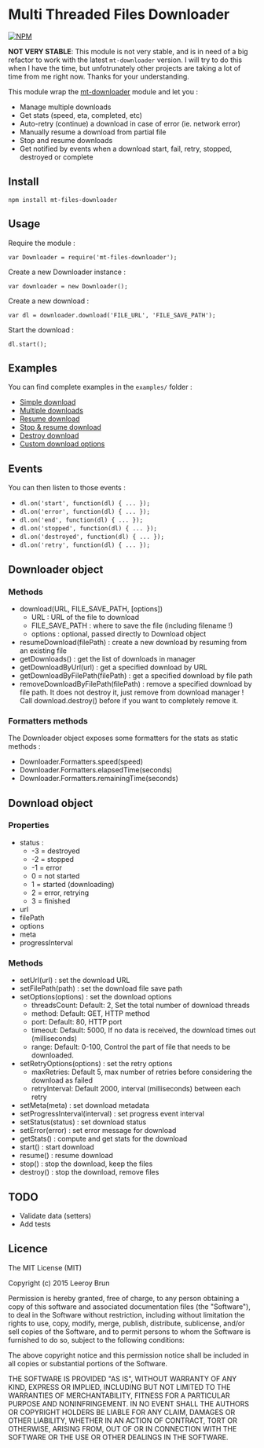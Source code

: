 # Multi Threaded Files Downloader

[![NPM](https://nodei.co/npm/mt-files-downloader.png)](https://nodei.co/npm/mt-files-downloader/)

**NOT VERY STABLE**: This module is not very stable, and is in need of a big refactor to work with the latest `mt-downloader` version. I will try to do this when I have the time, but unfotrunately other projects are taking a lot of time from me right now. Thanks for your understanding.

This module wrap the [mt-downloader](https://www.npmjs.com/package/mt-downloader) module and let you :

- Manage multiple downloads
- Get stats (speed, eta, completed, etc)
- Auto-retry (continue) a download in case of error (ie. network error)
- Manually resume a download from partial file
- Stop and resume downloads
- Get notified by events when a download start, fail, retry, stopped, destroyed or complete

## Install

	npm install mt-files-downloader

## Usage

Require the module :

	var Downloader = require('mt-files-downloader');

Create a new Downloader instance :

	var downloader = new Downloader();

Create a new download :

	var dl = downloader.download('FILE_URL', 'FILE_SAVE_PATH');

Start the download :

	dl.start();

## Examples

You can find complete examples in the `examples/` folder :

- [Simple download](https://github.com/leeroybrun/node-mt-files-downloader/blob/master/examples/simple-download.js)
- [Multiple downloads](https://github.com/leeroybrun/node-mt-files-downloader/blob/master/examples/multiple-downloads.js)
- [Resume download](https://github.com/leeroybrun/node-mt-files-downloader/blob/master/examples/resume-download.js)
- [Stop & resume download](https://github.com/leeroybrun/node-mt-files-downloader/blob/master/examples/stop-n-resume-download.js)
- [Destroy download](https://github.com/leeroybrun/node-mt-files-downloader/blob/master/examples/destroy-download.js)
- [Custom download options](https://github.com/leeroybrun/node-mt-files-downloader/blob/master/examples/custom-download-options.js)

## Events

You can then listen to those events :

- `dl.on('start', function(dl) { ... });`
- `dl.on('error', function(dl) { ... });`
- `dl.on('end', function(dl) { ... });`
- `dl.on('stopped', function(dl) { ... });`
- `dl.on('destroyed', function(dl) { ... });`
- `dl.on('retry', function(dl) { ... });`

## Downloader object

### Methods

- download(URL, FILE_SAVE_PATH, [options])
    - URL : URL of the file to download
    - FILE_SAVE_PATH : where to save the file (including filename !)
    - options : optional, passed directly to Download object
- resumeDownload(filePath) : create a new download by resuming from an existing file
- getDownloads() : get the list of downloads in manager
- getDownloadByUrl(url) : get a specified download by URL
- getDownloadByFilePath(filePath) : get a specified download by file path
- removeDownloadByFilePath(filePath) : remove a specified download by file path. It does not destroy it, just remove from download manager ! Call download.destroy() before if you want to completely remove it.

### Formatters methods

The Downloader object exposes some formatters for the stats as static methods :

- Downloader.Formatters.speed(speed)
- Downloader.Formatters.elapsedTime(seconds)
- Downloader.Formatters.remainingTime(seconds)

## Download object

### Properties

- status :
    - -3 = destroyed
    - -2 = stopped
    - -1 = error
    - 0 = not started
    - 1 = started (downloading)
    - 2 = error, retrying
    - 3 = finished
- url
- filePath
- options
- meta
- progressInterval

### Methods

- setUrl(url) : set the download URL
- setFilePath(path) : set the download file save path
- setOptions(options) : set the download options
    - threadsCount: Default: 2, Set the total number of download threads
    - method: Default: GET, HTTP method
    - port: Default: 80, HTTP port
    - timeout: Default: 5000, If no data is received, the download times out (milliseconds)
    - range: Default: 0-100, Control the part of file that needs to be downloaded.
- setRetryOptions(options) : set the retry options
    - maxRetries: Default 5, max number of retries before considering the download as failed
    - retryInterval: Default 2000, interval (milliseconds) between each retry
- setMeta(meta) : set download metadata
- setProgressInterval(interval) : set progress event interval
- setStatus(status) : set download status
- setError(error) : set error message for download
- getStats() : compute and get stats for the download
- start() : start download
- resume() : resume download
- stop() : stop the download, keep the files
- destroy() : stop the download, remove files

## TODO

- Validate data (setters)
- Add tests

## Licence

The MIT License (MIT)

Copyright (c) 2015 Leeroy Brun

Permission is hereby granted, free of charge, to any person obtaining a copy
of this software and associated documentation files (the "Software"), to deal
in the Software without restriction, including without limitation the rights
to use, copy, modify, merge, publish, distribute, sublicense, and/or sell
copies of the Software, and to permit persons to whom the Software is
furnished to do so, subject to the following conditions:

The above copyright notice and this permission notice shall be included in all
copies or substantial portions of the Software.

THE SOFTWARE IS PROVIDED "AS IS", WITHOUT WARRANTY OF ANY KIND, EXPRESS OR
IMPLIED, INCLUDING BUT NOT LIMITED TO THE WARRANTIES OF MERCHANTABILITY,
FITNESS FOR A PARTICULAR PURPOSE AND NONINFRINGEMENT. IN NO EVENT SHALL THE
AUTHORS OR COPYRIGHT HOLDERS BE LIABLE FOR ANY CLAIM, DAMAGES OR OTHER
LIABILITY, WHETHER IN AN ACTION OF CONTRACT, TORT OR OTHERWISE, ARISING FROM,
OUT OF OR IN CONNECTION WITH THE SOFTWARE OR THE USE OR OTHER DEALINGS IN THE
SOFTWARE.
